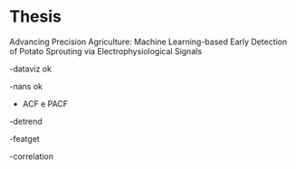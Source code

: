 # Thesis
Advancing Precision Agriculture: Machine Learning-based Early Detection of Potato Sprouting via Electrophysiological Signals

-dataviz ok

-nans ok

- ACF e PACF

-detrend

-featget

-correlation
